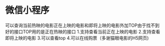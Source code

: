 # 微信小程序
可以查询当前热映的电影正在上映的电影和即将上映的电影外加TOP由于找不到好的接口TOP用的是正在热映的接口
1.支持查看当前正在上映的电影
2.支持查看即将上映的电影
3.可以查看top
4.可以在线购票（多谢猫眼电影的H5网页)
